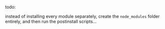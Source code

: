 todo:

instead of installing every module separately, create the `node_modules` folder entirely, and then run the postinstall scripts...
